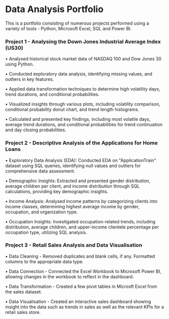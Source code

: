 # Data Analysis Portfolio
This is a portfolio consisting of numerous projects performed using a variety of tools - Python, Microsoft Excel,
SQL and Power BI.

### Project 1 - Analysing the Down Jones Industrial Average Index (US30)
•	Analysed historical stock market data of NASDAQ 100 and Dow Jones 30 using Python.

•	Conducted exploratory data analysis, identifying missing values, and outliers in key features.

•	Applied data transformation techniques to determine high volatility days, trend durations, and 
      conditional probabilities.

•	Visualized insights through various plots, including volatility comparison, conditional probability donut 
      chart, and trend length histograms.

•	Calculated and presented key findings, including most volatile days, average trend durations, and 
      conditional probabilities for trend continuation and day closing probabilities.

### Project 2 - Descriptive Analysis of the Applications for Home Loans
•	Exploratory Data Analysis (EDA): Conducted EDA on "ApplicationTrain" dataset using SQL queries, 
      identifying null values and outliers for comprehensive data assessment.
      
•	Demographic Insights: Extracted and presented gender distribution, average children per client, and 
      income distribution through SQL calculations, providing key demographic insights.
      
•	Income Analysis: Analysed income patterns by categorizing clients into income classes, determining 
      highest average income by gender, occupation, and organization type.
      
•	Occupation Insights: Investigated occupation-related trends, including distribution, average children, 
      and upper-income clientele percentage per occupation type, utilizing SQL analysis.
      
### Project 3 - Retail Sales Analysis and Data Visualisation
•     Data Cleaning - Removed duplicates and blank cells, if any. Formatted columns to the appropriate data type.  

•     Data Connection - Connected the Excel Workbook to Microsoft Power BI, allowing changes in the workbook to
      reflect in the dashboard.
      
•     Data Transformation - Created a few pivot tables in Microsft Excel from the sales dataset.

•     Data Visualisation - Created an interactive sales dashboard showing insight into the data such as trends in sales
      as well as the relevant KPIs for a retail sales store.


